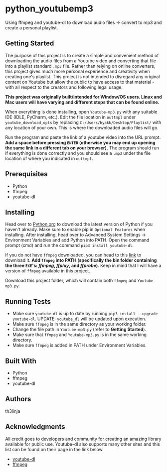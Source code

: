 # python_youtubemp3
Using ffmpeg and youtube-dl to download audio files -> convert to mp3 and create a personal playlist.

## Getting Started
The purpose of this project is to create a simple and convenient method of downloading the audio files from a Youtube video and converting that file into a playlist standard `.mp3` file. Rather than relying on online converters, this project gives much more personal experience and creativity when creating one's playlist. This project is not intended to disregard any original content on Youtube but allow the public to have access to that material - with all respect to the creators and following legal usage.

**This project was originally built/intended for Window/OS users. Linux and Mac users will have varying and different steps that can be found online.**

When everything is done installing, open `Youtube-mp3.py` with any suitable IDE (IDLE, PyCharm, etc.). Edit the file location in `outtmpl` under `youtube_download_opts` by replacing `C:/Users/hyakk/Desktop/Playlist/` with any location of your own. This is where the downloaded audio files will go.

Run the program and paste the link of a youtube video into the URL prompt. **Add a space before pressing `ENTER` (otherwise you may end up opening the same link in a different tab on your browser).** The program should run if everything is done correctly and you should see a `.mp3` under the file location of where you indicated in `outtmpl`.

## Prerequisites
  * Python
  * ffmpeg
  * youtube-dl
  
## Installing
Head over to [Python.org](https://www.python.org/) to download the latest version of Python if you haven't already. Make sure to enable pip in  `Optional Features` when installing. After installing, head over to Advanced System Settings -> Environment Variables and add Python into PATH. Open the command prompt (cmd) and run the command `pip3 install youtube-dl`.

If you do not have `ffmpeg` downloaded, you can head to this [link](https://www.ffmpeg.org/download.html) to download it. **Add `ffmpeg` into PATH (specifically the bin folder containing the three `EXE`'s: _ffmpeg_, _ffplay_, and _ffprobe_)**. Keep in mind that I will have a version of `ffmpeg` available in this project.

Download this project folder, which will contain both `ffmpeg` and `Youtube-mp3.py`.

## Running Tests
 * Make sure `youtube-dl` is up to date by running `pip3 install --upgrade youtube-dl`. UPDATE: `youtube_dl` will be updated upon execution.
 * Make sure `ffmpeg` is in the same directory as your working folder.
 * Change the file path in `Youtube-mp3.py` (refer to **Getting Started**).
 * Make sure that `ffmpeg` and `Youtube-mp3.py` is in the same working directory.
 * Make sure `ffmpeg` is added in PATH under Environment Variables.

## Built With
  * Python
  * ffmpeg
  * youtube-dl
  
## Authors
th3linja

## Acknowledgments
All credit goes to developers and community for creating an amazing library available for public use. Youtube-dl also supports many other sites and this list can be found on their page in the link below.
  * [youtube-dl](https://ytdl-org.github.io/youtube-dl/index.html)
  * [ffmpeg](https://www.ffmpeg.org/)
